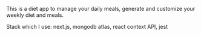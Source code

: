 This is a diet app to manage your daily meals, generate and customize your weekly diet and meals.

Stack which I use: next.js, mongodb atlas, react context API, jest

